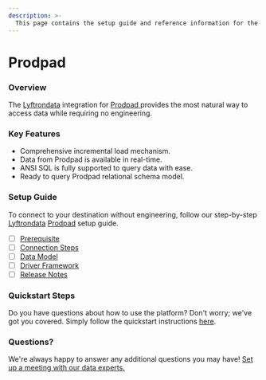 ```yaml
---
description: >-
  This page contains the setup guide and reference information for the Prodpad source connector.
---
```


# Prodpad

### Overview

The [Lyftrondata](https://www.lyftrondata.com/) integration for [Prodpad](https://www.lyftrondata.com/integration/prodpad/)[ ](https://www.lyftrondata.com/integration/prodpad/)provides the most natural way to access data while requiring no engineering.

### Key Features

* Comprehensive incremental load mechanism.
* Data from Prodpad is available in real-time.&#x20;
* ANSI SQL is fully supported to query data with ease.
* Ready to query Prodpad relational schema model.

### Setup Guide

To connect to your destination without engineering, follow our step-by-step [Lyftrondata](https://www.lyftrondata.com/)  [Prodpad](https://www.lyftrondata.com/integration/prodpad/) setup guide.

* [ ] [Prerequisite](../../business-analytics/prodpad/prerequisite.md)
* [ ] [Connection Steps](../../business-analytics/prodpad/connection-steps.md)
* [ ] [Data Model](../../business-analytics/prodpad/data-model/)
* [ ] [Driver Framework](../../business-analytics/prodpad/driver-framework/)
* [ ] [Release Notes](../../business-analytics/prodpad/release-notes.md)

### Quickstart Steps

Do you have questions about how to use the platform? Don't worry; we've got you covered. Simply follow the quickstart instructions [here](../../../quickstart-steps.md).

### Questions? <a href="#questions" id="questions"></a>

We're always happy to answer any additional questions you may have! [Set up a meeting with our data experts.](https://www.lyftrondata.com/book-a-meeting/)


